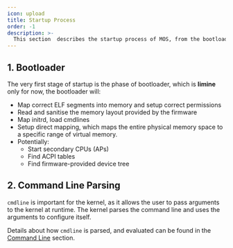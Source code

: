 ```yaml
---
icon: upload
title: Startup Process
order: -1
description: >-
  This section  describes the startup process of MOS, from the bootloader to the creation of the first user process.
---
```


## 1. Bootloader

The very first stage of startup is the phase of bootloader, which is **limine** only for now, the bootloader will:

- Map correct ELF segments into memory and setup correct permissions
- Read and sanitise the memory layout provided by the firmware
- Map initrd, load cmdlines
- Setup direct mapping, which maps the entire physical memory space to a specific range of virtual memory.
- Potentially:
  - Start secondary CPUs (APs)
  - Find ACPI tables
  - Find firmware-provided device tree

## 2. Command Line Parsing

`cmdline` is important for the kernel, as it allows the user to pass arguments to the kernel at runtime. The kernel parses the command line and uses the arguments to configure itself.

Details about how `cmdline` is parsed, and evaluated can be found in the [Command Line](cmdline.md) section.
